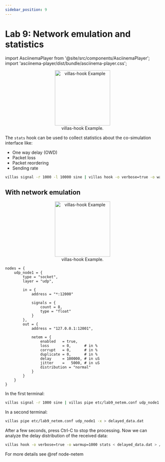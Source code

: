 ```yaml
---
sidebar_position: 9
---
```


# Lab 9: Network emulation and statistics

import AsciinemaPlayer from '@site/src/components/AsciinemaPlayer';
import 'asciinema-player/dist/bundle/asciinema-player.css';

<figure align="center">
    <img alt="villas-hook Example" src="/img/dia/villas_hook_stats.svg" height="180px" />
    <figcaption>villas-hook Example.</figcaption>
</figure>

The `stats` hook can be used to collect statistics about the co-simulation interface like:

- One way delay (OWD)
- Packet loss
- Packet reordering
- Sending rate

```bash
villas signal -r 1000 -l 10000 sine | villas hook -o verbose=true -o warmup=3000 stats
```

## With network emulation

<figure align="center">
    <img alt="villas-hook Example" src="/img/dia/villas_hook_stats_netem.svg" height="180px" />
    <figcaption>villas-hook Example.</figcaption>
</figure>

``` url="external/node/etc/labs/lab9_netem.conf" title="node/etc/labs/lab9_netem.conf"
nodes = {
	udp_node1 = {
		type = "socket",
		layer = "udp",

		in = {
			address = "*:12000"

			signals = {
				count = 8,
				type = "float"
			}
		},
		out = {
			address = "127.0.0.1:12001",

			netem = {
				enabled   = true,
				loss      = 0,      # in %
				corrupt   = 0,      # in %
				duplicate = 0,      # in %
				delay     = 100000, # in uS
				jitter    =   5000, # in uS
				distribution = "normal"
			}
		}
	}
}
```

In  the first terminal:

```bash
villas signal -r 1000 sine | villas pipe etc/lab9_netem.conf udp_node1
```

In a second terminal:

```bash
villas pipe etc/lab9_netem.conf udp_node1 -x > delayed_data.dat
```

After a few seconds, press Ctrl-C to stop the processing. Now we can analyze the delay distribution of the received data:

```bash
villas hook -o verbose=true -o warmup=1000 stats < delayed_data.dat > /dev/null
```

<AsciinemaPlayer src="/recordings/terminal/villas_hook_stats.json" rows={25} cols={120} idleTimeLimit={3} preload={true} />

For more details see @ref node-netem
